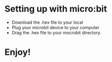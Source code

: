 # Setting up with micro:bit
- Download the .hex file to your local
- Plug your microbit device to your computer
- Drag the .hex file to your mocrobit directory.
# Enjoy!
